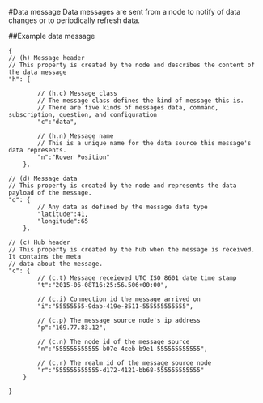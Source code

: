 ﻿#Data message
Data messages are sent from a node to notify of data changes or to periodically refresh data.

##Example data message
 
	{
	// (h) Message header
	// This property is created by the node and describes the content of the data message
	"h": { 
			
			// (h.c) Message class
			// The message class defines the kind of message this is.
			// There are five kinds of messages data, command, subscription, question, and configuration
			"c":"data",

			// (h.n) Message name
			// This is a unique name for the data source this message's data represents.		
			"n":"Rover Position" 
		},

	// (d) Message data
	// This property is created by the node and represents the data payload of the message.
	"d": {
			// Any data as defined by the message data type  
			"latitude":41,  
			"longitude":65
		},

	// (c) Hub header
	// This property is created by the hub when the message is received. It contains the meta
	// data about the message.
	"c": {
			// (c.t) Message receieved UTC ISO 8601 date time stamp 
			"t":"2015-06-08T16:25:56.506+00:00",

			// (c.i) Connection id the message arrived on
			"i":"55555555-9dab-419e-8511-555555555555",

			// (c.p) The message source node's ip address
			"p":"169.77.83.12",

			// (c.n) The node id of the message source
			"n":"555555555555-b07e-4ceb-b9e1-555555555555",

			// (c,r) The realm id of the message source node
			"r":"555555555555-d172-4121-bb68-555555555555"
		}
	
	}